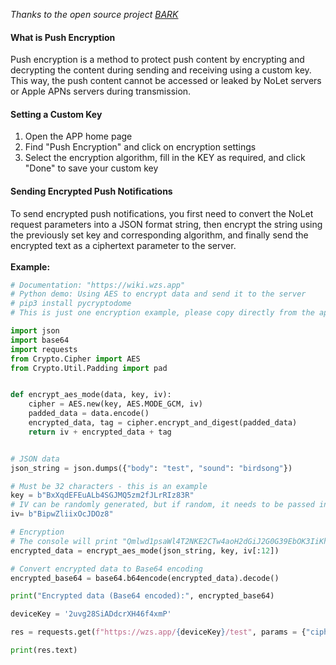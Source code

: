 
*Thanks to the open source project [BARK](https://github.com/Finb/Bark)*

#### What is Push Encryption

Push encryption is a method to protect push content by encrypting and decrypting the content during sending and receiving using a custom key.<br>This way, the push content cannot be accessed or leaked by NoLet servers or Apple APNs servers during transmission.

#### Setting a Custom Key
1. Open the APP home page
2. Find "Push Encryption" and click on encryption settings
3. Select the encryption algorithm, fill in the KEY as required, and click "Done" to save your custom key

#### Sending Encrypted Push Notifications
To send encrypted push notifications, you first need to convert the NoLet request parameters into a JSON format string, then encrypt the string using the previously set key and corresponding algorithm, and finally send the encrypted text as a ciphertext parameter to the server.<br><br>
**Example:**
```python
# Documentation: "https://wiki.wzs.app"
# Python demo: Using AES to encrypt data and send it to the server
# pip3 install pycryptodome
# This is just one encryption example, please copy directly from the app when using

import json
import base64
import requests
from Crypto.Cipher import AES
from Crypto.Util.Padding import pad


def encrypt_aes_mode(data, key, iv):
	cipher = AES.new(key, AES.MODE_GCM, iv)
	padded_data = data.encode()
	encrypted_data, tag = cipher.encrypt_and_digest(padded_data)
	return iv + encrypted_data + tag


# JSON data
json_string = json.dumps({"body": "test", "sound": "birdsong"})

# Must be 32 characters - this is an example
key = b"BxXqdEFEuALb4SGJMQ5zm2fJLrRIz83R"
# IV can be randomly generated, but if random, it needs to be passed in the iv parameter
iv= b"BipwZliixOcJDOz8"

# Encryption
# The console will print "Qmlwd1psaWl4T2NKE2CTw4aoH2dGiJ2G0G39EbOK3IiKhxm6URNmqRBDlTh1U1CEoAaeX/zD+vygVi68wnKh3iI="
encrypted_data = encrypt_aes_mode(json_string, key, iv[:12])

# Convert encrypted data to Base64 encoding
encrypted_base64 = base64.b64encode(encrypted_data).decode()

print("Encrypted data (Base64 encoded):", encrypted_base64)

deviceKey = '2uvg28SiADdcrXH46f4xmP'

res = requests.get(f"https://wzs.app/{deviceKey}/test", params = {"ciphertext": encrypted_base64})

print(res.text)

```